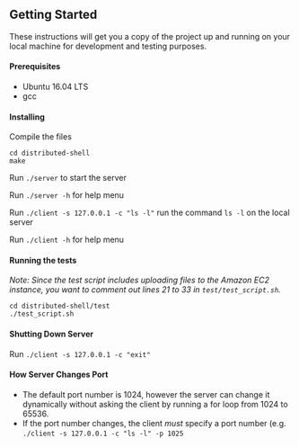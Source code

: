 ## Getting Started

These instructions will get you a copy of the project up and running on your local machine for development and testing purposes.

#### Prerequisites
* Ubuntu 16.04 LTS
* gcc

#### Installing

Compile the files

```
cd distributed-shell
make 
```

Run ```./server``` to start the server 

Run ```./server -h``` for help menu  


Run ```./client -s 127.0.0.1 -c "ls -l"``` run the command ```ls -l``` on the local server    

Run ```./client -h``` for help menu   

#### Running the tests
*Note: Since the test script includes uploading files to the Amazon EC2 instance, you want to comment out lines 21 to 33 in ```test/test_script.sh```.*

```
cd distributed-shell/test
./test_script.sh
```

#### Shutting Down Server
Run ```./client -s 127.0.0.1 -c "exit"```

#### How Server Changes Port 
* The default port number is 1024, however the server can change it dynamically without asking the client by running a for loop from 1024 to 65536.
* If the port number changes, the client *must* specify a port number (e.g. ```./client -s 127.0.0.1 -c "ls -l" -p 1025```